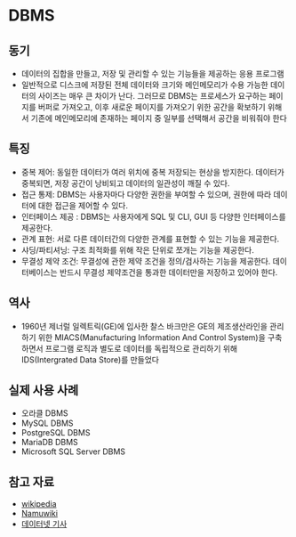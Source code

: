 # DBMS

## 동기

* 데이터의 집합을 만들고, 저장 및 관리할 수 있는 기능들을 제공하는 응용 프로그램
* 일반적으로 디스크에 저장된 전체 데이터와 크기와 메인메모리가 수용 가능한 데이터의 사이즈는 매우 큰 차이가 난다. 그러므로 DBMS는 프로세스가 요구하는 페이지를 버퍼로 가져오고, 이후 새로운 페이지를 가져오기 위한 공간을 확보하기 위해서 기존에 메인메모리에 존재하는 페이지 중 일부를 선택해서 공간을 비워줘야 한다

## 특징

* 중복 제어: 동일한 데이터가 여러 위치에 중복 저장되는 현상을 방지한다. 데이터가 중복되면, 저장 공간이 낭비되고 데이터의 일관성이 깨질 수 있다.
* 접근 통제: DBMS는 사용자마다 다양한 권한을 부여할 수 있으며, 권한에 따라 데이터에 대한 접근을 제어할 수 있다.
* 인터페이스 제공 : DBMS는 사용자에게 SQL 및 CLI, GUI 등 다양한 인터페이스를 제공한다.
* 관계 표현: 서로 다른 데이터간의 다양한 관계를 표현할 수 있는 기능을 제공한다.
* 샤딩/파티셔닝: 구조 최적화를 위해 작은 단위로 쪼개는 기능을 제공한다.
* 무결성 제약 조건: 무결성에 관한 제약 조건을 정의/검사하는 기능을 제공한다. 데이터베이스는 반드시 무결성 제약조건을 통과한 데이터만을 저장하고 있어야 한다.

## 역사

* 1960년 제너럴 일렉트릭(GE)에 입사한 찰스 바크만은 GE의 제조생산라인을 관리하기 위한 MIACS(Manufacturing Information And Control System)을 구축하면서 프로그램 로직과 별도로 데이터를 독립적으로 관리하기 위해 IDS(Intergrated Data Store)를 만들었다

## 실제 사용 사례

* 오라클 DBMS
* MySQL DBMS
* PostgreSQL DBMS
* MariaDB DBMS
* Microsoft SQL Server DBMS

## 참고 자료

* [wikipedia](https://en.wikipedia.org/wiki/Database_management_system)
* [Namuwiki](https://namu.wiki/w/DBMS)
* [데이터넷 기사](https://www.datanet.co.kr/news/articleView.html?idxno=114558)
